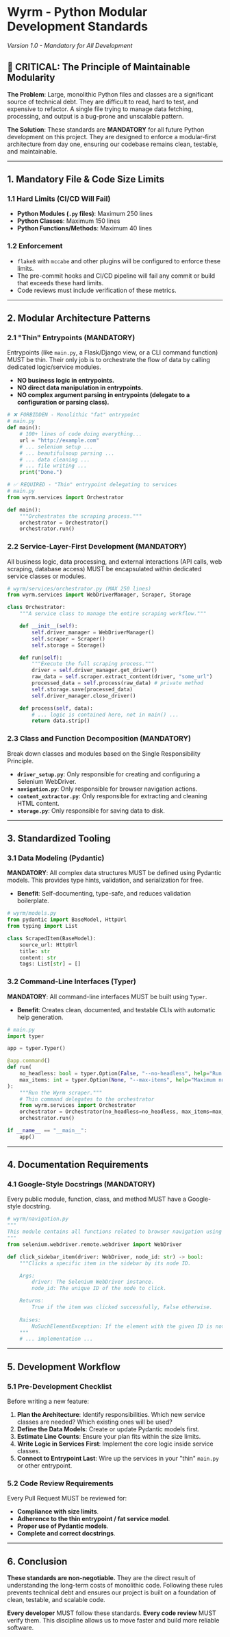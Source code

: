 # Wyrm - Python Modular Development Standards
*Version 1.0 - Mandatory for All Development*

## 🚨 CRITICAL: The Principle of Maintainable Modularity

**The Problem**: Large, monolithic Python files and classes are a significant source of technical debt. They are difficult to read, hard to test, and expensive to refactor. A single file trying to manage data fetching, processing, and output is a bug-prone and unscalable pattern.

**The Solution**: These standards are **MANDATORY** for all future Python development on this project. They are designed to enforce a modular-first architecture from day one, ensuring our codebase remains clean, testable, and maintainable.

---

## 1. Mandatory File & Code Size Limits

### 1.1 Hard Limits (CI/CD Will Fail)
- **Python Modules (`.py` files)**: Maximum 250 lines
- **Python Classes**: Maximum 150 lines
- **Python Functions/Methods**: Maximum 40 lines

### 1.2 Enforcement
- `flake8` with `mccabe` and other plugins will be configured to enforce these limits.
- The pre-commit hooks and CI/CD pipeline will fail any commit or build that exceeds these hard limits.
- Code reviews must include verification of these metrics.

---

## 2. Modular Architecture Patterns

### 2.1 "Thin" Entrypoints (MANDATORY)
Entrypoints (like `main.py`, a Flask/Django view, or a CLI command function) MUST be thin. Their only job is to orchestrate the flow of data by calling dedicated logic/service modules.

- **NO business logic in entrypoints.**
- **NO direct data manipulation in entrypoints.**
- **NO complex argument parsing in entrypoints (delegate to a configuration or parsing class).**

```python
# ❌ FORBIDDEN - Monolithic "fat" entrypoint
# main.py
def main():
    # 100+ lines of code doing everything...
    url = "http://example.com"
    # ... selenium setup ...
    # ... beautifulsoup parsing ...
    # ... data cleaning ...
    # ... file writing ...
    print("Done.")

# ✅ REQUIRED - "Thin" entrypoint delegating to services
# main.py
from wyrm.services import Orchestrator

def main():
    """Orchestrates the scraping process."""
    orchestrator = Orchestrator()
    orchestrator.run()
```

### 2.2 Service-Layer-First Development (MANDATORY)
All business logic, data processing, and external interactions (API calls, web scraping, database access) MUST be encapsulated within dedicated service classes or modules.

```python
# wyrm/services/orchestrator.py (MAX 250 lines)
from wyrm.services import WebDriverManager, Scraper, Storage

class Orchestrator:
    """A service class to manage the entire scraping workflow."""

    def __init__(self):
        self.driver_manager = WebDriverManager()
        self.scraper = Scraper()
        self.storage = Storage()

    def run(self):
        """Execute the full scraping process."""
        driver = self.driver_manager.get_driver()
        raw_data = self.scraper.extract_content(driver, "some_url")
        processed_data = self.process(raw_data) # private method
        self.storage.save(processed_data)
        self.driver_manager.close_driver()

    def process(self, data):
        # ... logic is contained here, not in main() ...
        return data.strip()
```

### 2.3 Class and Function Decomposition (MANDATORY)
Break down classes and modules based on the Single Responsibility Principle.

- **`driver_setup.py`**: Only responsible for creating and configuring a Selenium WebDriver.
- **`navigation.py`**: Only responsible for browser navigation actions.
- **`content_extractor.py`**: Only responsible for extracting and cleaning HTML content.
- **`storage.py`**: Only responsible for saving data to disk.

---

## 3. Standardized Tooling

### 3.1 Data Modeling (Pydantic)
**MANDATORY**: All complex data structures MUST be defined using Pydantic models. This provides type hints, validation, and serialization for free.

- **Benefit**: Self-documenting, type-safe, and reduces validation boilerplate.

```python
# wyrm/models.py
from pydantic import BaseModel, HttpUrl
from typing import List

class ScrapedItem(BaseModel):
    source_url: HttpUrl
    title: str
    content: str
    tags: List[str] = []
```

### 3.2 Command-Line Interfaces (Typer)
**MANDATORY**: All command-line interfaces MUST be built using `Typer`.

- **Benefit**: Creates clean, documented, and testable CLIs with automatic help generation.

```python
# main.py
import typer

app = typer.Typer()

@app.command()
def run(
    no_headless: bool = typer.Option(False, "--no-headless", help="Run in non-headless mode."),
    max_items: int = typer.Option(None, "--max-items", help="Maximum number of items to process.")
):
    """Run the Wyrm scraper."""
    # Thin command delegates to the orchestrator
    from wyrm.services import Orchestrator
    orchestrator = Orchestrator(no_headless=no_headless, max_items=max_items)
    orchestrator.run()

if __name__ == "__main__":
    app()
```

---

## 4. Documentation Requirements

### 4.1 Google-Style Docstrings (MANDATORY)
Every public module, function, class, and method MUST have a Google-style docstring.

```python
# wyrm/navigation.py
"""
This module contains all functions related to browser navigation using Selenium.
"""
from selenium.webdriver.remote.webdriver import WebDriver

def click_sidebar_item(driver: WebDriver, node_id: str) -> bool:
    """Clicks a specific item in the sidebar by its node ID.

    Args:
        driver: The Selenium WebDriver instance.
        node_id: The unique ID of the node to click.

    Returns:
        True if the item was clicked successfully, False otherwise.
        
    Raises:
        NoSuchElementException: If the element with the given ID is not found.
    """
    # ... implementation ...
```

---

## 5. Development Workflow

### 5.1 Pre-Development Checklist
Before writing a new feature:

1.  **Plan the Architecture**: Identify responsibilities. Which new service classes are needed? Which existing ones will be used?
2.  **Define the Data Models**: Create or update Pydantic models first.
3.  **Estimate Line Counts**: Ensure your plan fits within the size limits.
4.  **Write Logic in Services First**: Implement the core logic inside service classes.
5.  **Connect to Entrypoint Last**: Wire up the services in your "thin" `main.py` or other entrypoint.

### 5.2 Code Review Requirements
Every Pull Request MUST be reviewed for:
- **Compliance with size limits**.
- **Adherence to the thin entrypoint / fat service model**.
- **Proper use of Pydantic models**.
- **Complete and correct docstrings**.

---

## 6. Conclusion

**These standards are non-negotiable.** They are the direct result of understanding the long-term costs of monolithic code. Following these rules prevents technical debt and ensures our project is built on a foundation of clean, testable, and scalable code.

**Every developer** MUST follow these standards. **Every code review** MUST verify them. This discipline allows us to move faster and build more reliable software. 